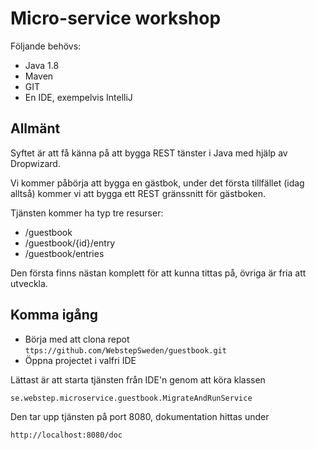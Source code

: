# Micro-service workshop

Följande behövs:

* Java 1.8
* Maven
* GIT
* En IDE, exempelvis IntelliJ

## Allmänt
Syftet är att få känna på att bygga REST tänster i Java med hjälp av Dropwizard.


Vi kommer påbörja att bygga en gästbok, under det första tillfället (idag alltså) kommer vi
att bygga ett REST gränssnitt för gästboken.

Tjänsten kommer ha typ tre resurser:

* /guestbook
* /guestbook/{id}/entry
* /guestbook/entries

Den första finns nästan komplett för att kunna tittas på, övriga är fria att utveckla.

## Komma igång
* Börja med att clona repot `ttps://github.com/WebstepSweden/guestbook.git`
* Öppna projectet i valfri IDE

Lättast är att starta tjänsten från IDE'n genom att köra klassen

`se.webstep.microservice.guestbook.MigrateAndRunService`

Den tar upp tjänsten på port 8080, dokumentation hittas under

`http://localhost:8080/doc`